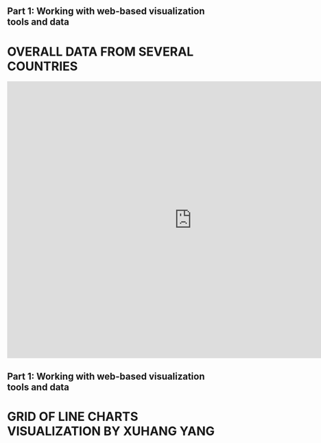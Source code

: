 
## Part 1: Working with web-based visualization tools and data
# OVERALL DATA FROM SEVERAL COUNTRIES
<iframe src="https://data.oecd.org/chart/6BmP" width="860" height="645" style="border: 0" mozallowfullscreen="true" webkitallowfullscreen="true" allowfullscreen="true"><a href="https://data.oecd.org/chart/6BmP" target="_blank">OECD Chart: General government debt, Total, % of GDP, Annual, 2020</a></iframe>


## Part 1: Working with web-based visualization tools and data

# GRID OF LINE CHARTS VISUALIZATION BY XUHANG YANG
<div class="flourish-embed flourish-chart" data-src="visualisation/8567811"><script src="https://public.flourish.studio/resources/embed.js"></script></div>
